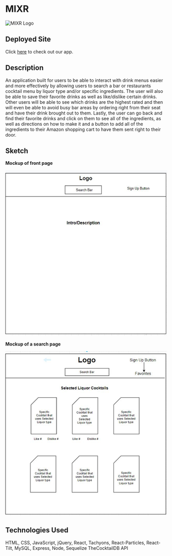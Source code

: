 # MIXR

![MIXR Logo](https://media.giphy.com/media/ME9kd61oWECeDaTqlL/giphy.gif "MIXR Logo")

## Deployed Site
Click [here](https://blueberry-pudding-93261.herokuapp.com/ "MIXR App") to check out our app. 

## Description
An application built for users to be able to interact with drink menus easier and more effectively by allowing users to search a bar or restaurants cocktail menu by liquor type and/or specific ingredients. The user will also be able to save their favorite drinks as well as like/dislike certain drinks. Other users will be able to see which drinks are the highest rated and then will even be able to avoid busy bar areas by ordering right from their seat and have their drink brought out to them. Lastly, the user can go back and find their favorite drinks and click on them to see all of the ingredients, as well as directions on how to make it and a button to add all of the ingredients to their Amazon shopping cart to have them sent right to their door.


## Sketch
**Mockup of front page**

![Index](assets/images/index.png)

**Mockup of a search page**

![Results Page](assets/images/results.png)

## Technologies Used
HTML, CSS, JavaScript, jQuery, React, Tachyons, React-Particles, React-Tilt, MySQL, Express, Node, Sequelize
TheCocktailDB API
